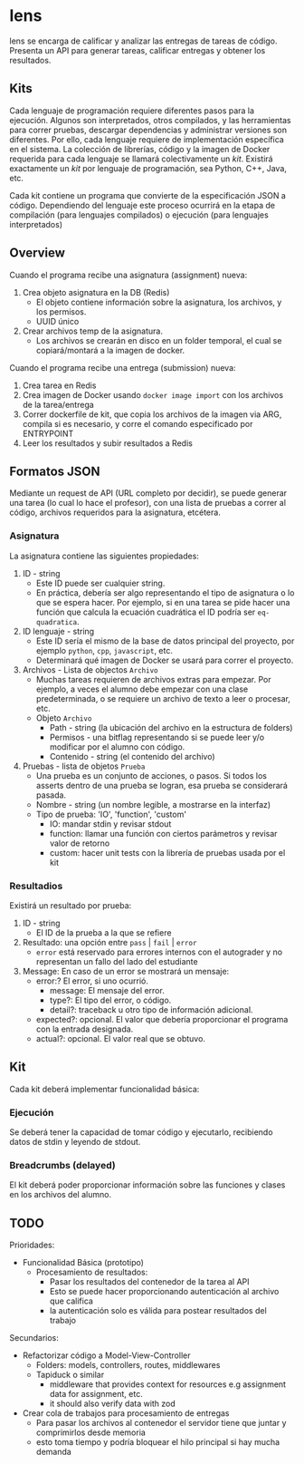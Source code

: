 # lens

lens se encarga de calificar y analizar las entregas de tareas de código. Presenta un API para generar tareas, calificar entregas y obtener los resultados.

## Kits
Cada lenguaje de programación requiere diferentes pasos para la ejecución. Algunos son interpretados, otros compilados, y las herramientas para correr pruebas, descargar dependencias y administrar versiones son diferentes. Por ello, cada lenguaje requiere de implementación específica en el sistema. La colección de librerías, código y la imagen de Docker requerida para cada lenguaje se llamará colectivamente un *kit*. Existirá exactamente un *kit* por lenguaje de programación, sea Python, C++, Java, etc.

Cada kit contiene un programa que convierte de la especificación JSON a código. Dependiendo del lenguaje
este proceso ocurrirá en la etapa de compilación (para lenguajes compilados) o ejecución (para lenguajes interpretados)

## Overview
Cuando el programa recibe una asignatura (assignment) nueva:
1. Crea objeto asignatura en la DB (Redis)
    - El objeto contiene información sobre la asignatura, los archivos, y los permisos.
    - UUID único
2. Crear archivos temp de la asignatura.
    - Los archivos se crearán en disco en un folder temporal, el cual se copiará/montará a la imagen de docker.

Cuando el programa recibe una entrega (submission) nueva:
1. Crea tarea en Redis
2. Crea imagen de Docker usando `docker image import` con los archivos de la tarea/entrega
3. Correr dockerfile de kit, que copia los archivos de la imagen via ARG, compila si es necesario, y corre el comando especificado por ENTRYPOINT
4. Leer los resultados y subir resultados a Redis

## Formatos JSON
Mediante un request de API (URL completo por decidir), se puede generar una tarea (lo cual lo hace el profesor), con una lista de pruebas a correr al código, archivos requeridos para la asignatura, etcétera.
### Asignatura
La asignatura contiene las siguientes propiedades:
1. ID - string
    - Este ID puede ser cualquier string.
    - En práctica, debería ser algo representando el tipo de asignatura o lo que se espera hacer. Por ejemplo, si en una tarea se pide hacer una función que calcula la ecuación cuadrática el ID podría ser `eq-quadratica`.
2. ID lenguaje - string
    - Este ID sería el mismo de la base de datos principal del proyecto, por ejemplo `python`, `cpp`, `javascript`, etc.
    - Determinará qué imagen de Docker se usará para correr el proyecto.
3. Archivos - Lista de objectos `Archivo`
    - Muchas tareas requieren de archivos extras para empezar. Por ejemplo, a veces el alumno debe empezar con una clase predeterminada, o se requiere un archivo de texto a leer o procesar, etc.
    - Objeto `Archivo`
        - Path - string (la ubicación del archivo en la estructura de folders)
        - Permisos - una bitflag representando si se puede leer y/o modificar por el alumno con código.
        - Contenido - string (el contenido del archivo)
4. Pruebas - lista de objetos `Prueba`
    - Una prueba es un conjunto de acciones, o pasos. Si todos los asserts dentro de una prueba se logran, esa prueba se considerará pasada.
    - Nombre - string (un nombre legible, a mostrarse en la interfaz)
    - Tipo de prueba: 'IO', 'function', 'custom'
        - IO: mandar stdin y revisar stdout
        - function: llamar una función con ciertos parámetros y revisar valor de retorno
        - custom: hacer unit tests con la librería de pruebas usada por el kit

### Resultadios
Existirá un resultado por prueba:
1. ID - string
    - El ID de la prueba a la que se refiere
2. Resultado: una opción entre `pass` | `fail` | `error`
    - `error` está reservado para errores internos con el autograder y no representan un fallo del lado del estudiante
3. Message: En caso de un error se mostrará un mensaje:
    - error:? El error, si uno ocurrió.
        - message: El mensaje del error.
        - type?: El tipo del error, o código.
        - detail?: traceback u otro tipo de información adicional.
    - expected?: opcional. El valor que debería proporcionar el programa con la entrada designada.
    - actual?: opcional. El valor real que se obtuvo.

## Kit
Cada kit deberá implementar funcionalidad básica:
### Ejecución
Se deberá tener la capacidad de tomar código y ejecutarlo, recibiendo datos de stdin y leyendo de stdout.

### Breadcrumbs (delayed)
El kit deberá poder proporcionar información sobre las funciones y clases en los archivos del alumno.


## TODO

Prioridades:
- Funcionalidad Básica (prototipo)
    - Procesamiento de resultados:
        - Pasar los resultados del contenedor de la tarea al API
        - Esto se puede hacer proporcionando autenticación al archivo que califica
        - la autenticación solo es válida para postear resultados del trabajo

Secundarios:
- Refactorizar código a Model-View-Controller
    - Folders: models, controllers, routes, middlewares
    - Tapiduck o similar
        - middleware that provides context for resources e.g assignment data for assignment, etc.
        - it should also verify data with zod
- Crear cola de trabajos para procesamiento de entregas
    - Para pasar los archivos al contenedor el servidor tiene que juntar y comprimirlos desde memoria
    - esto toma tiempo y podría bloquear el hilo principal si hay mucha demanda

